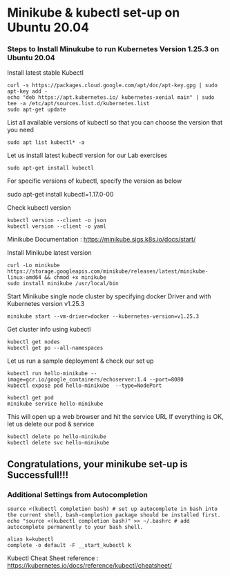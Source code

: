 # Minikube & kubectl set-up on Ubuntu 20.04

### Steps to Install Minukube to run Kubernetes Version 1.25.3 on Ubuntu 20.04

Install latest stable Kubectl

```
curl -s https://packages.cloud.google.com/apt/doc/apt-key.gpg | sudo apt-key add -
echo "deb https://apt.kubernetes.io/ kubernetes-xenial main" | sudo tee -a /etc/apt/sources.list.d/kubernetes.list
sudo apt-get update
```

List all available versions of kubectl so that you can choose the version that you need
```
sudo apt list kubectl* -a

```

Let us install latest kubectl version for our Lab exercises

```
sudo apt-get install kubectl
```

For specific versions of kubectl, specify the version as below

sudo apt-get install kubectl=1.17.0-00

Check kubectl version
```
kubectl version --client -o json
kubectl version --client -o yaml
```

Minikube Documentation : https://minikube.sigs.k8s.io/docs/start/

Install Minikube latest version 

```
curl -Lo minikube https://storage.googleapis.com/minikube/releases/latest/minikube-linux-amd64 && chmod +x minikube
sudo install minikube /usr/local/bin

```

Start Minikube single node cluster by specifying docker Driver and with Kubernetes version v1.25.3
```
minikube start --vm-driver=docker --kubernetes-version=v1.25.3
```


Get cluster info using kubectl
```
kubectl get nodes
kubectl get po --all-namespaces
```

Let us run a sample deployment & check our set up
```
kubectl run hello-minikube --image=gcr.io/google_containers/echoserver:1.4 --port=8080
kubectl expose pod hello-minikube  --type=NodePort

kubectl get pod
minikube service hello-minikube 
```

This will open up a web browser and hit the service URL
If everything is OK, let us delete our pod & service
```
kubectl delete po hello-minikube
kubectl delete svc hello-minikube
```

## Congratulations, your minikube set-up is Successfull!!!

### Additional Settings from Autocompletion

```
source <(kubectl completion bash) # set up autocomplete in bash into the current shell, bash-completion package should be installed first.
echo "source <(kubectl completion bash)" >> ~/.bashrc # add autocomplete permanently to your bash shell.

alias k=kubectl
complete -o default -F __start_kubectl k
```

Kubectl Cheat Sheet reference : https://kubernetes.io/docs/reference/kubectl/cheatsheet/

